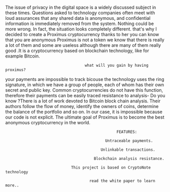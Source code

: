 The issue of privacy in the digital space is a widely discussed subject in these times. Questions asked to technology companies often meet with loud assurances that any shared data is anonymous, and confidential information is immediately removed from the system. Nothing could be more wrong. In fact, the situation looks completely different.
that's why I decided to create a Proximus cryptocurrency thanks to her you can know that you are anonymous
Proximus is not a token we know that there is really a lot of them and some are useless  although  there are many of them really good .It is a cryptocurrency based on blockchain technology,  like for example Bitcoin.
                            
                                       what will you gain by having proximus?
 
your payments are impossible to track bicouse the technology uses the ring signature, in which we have a group of people, each of whom has their own secret and public key. Common cryptocurrencies do not have this function, therefore their payments can be easily traced
resistance to analysis- Do you know ?There is a lot of work devoted to Bitcoin block chain analysis. Their authors follow the flow of money, identify the owners of coins, determine the balance of the portfolio and so on. In our case, it is impossible because our code is not explicit.
The ultimate goal of Proximus is to become the best anonymous cryptocurrency in the world.

                                                     FEATURES:
                                                     
                                                Untraceable payments.
                                               
                                              Unlinkable transactions.
               
                                           Blockchain analysis resistance.
                                
                                 This project is based on CryptoNote technology                              
                                         
                                         read the white paper to learn more..
                                               
                                               
                                           
                                           
